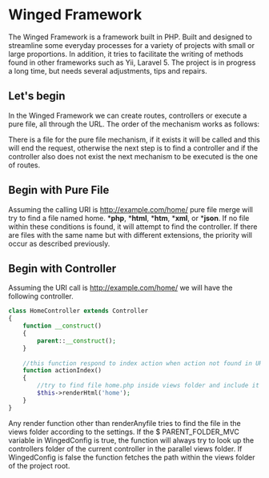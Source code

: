 # Winged Framework
The Winged Framework is a framework built in PHP. Built and designed to streamline some everyday processes for a variety of projects with small or large proportions. In addition, it tries to facilitate the writing of methods found in other frameworks such as Yii, Laravel 5. The project is in progress a long time, but needs several adjustments, tips and repairs.

## Let's begin

In the Winged Framework we can create routes, controllers or execute a pure file, all through the URL. The order of the mechanism works as follows:

There is a file for the pure file mechanism, if it exists it will be called and this will end the request, otherwise the next step is to find a controller and if the controller also does not exist the next mechanism to be executed is the one of routes.

## Begin with Pure File

Assuming the calling URI is http://example.com/home/ pure file merge will try to find a file named home. ***php**, ***html**, ***htm**, ***xml**, or ***json**. If no file within these conditions is found, it will attempt to find the controller. If there are files with the same name but with different extensions, the priority will occur as described previously.

## Begin with Controller

Assuming the URI call is http://example.com/home/ we will have the following controller.

```php
class HomeController extends Controller
{
    function __construct()
    {
        parent::__construct();
    }
    
    //this function respond to index action when action not found in URI
    function actionIndex()
    {
        //try to find file home.php inside views folder and include it
        $this->renderHtml('home');
    }
}
```

Any render function other than renderAnyfile tries to find the file in the views folder according to the settings. If the $ PARENT_FOLDER_MVC variable in WingedConfig is true, the function will always try to look up the controllers folder of the current controller in the parallel views folder. If WingedConfig is false the function fetches the path within the views folder of the project root.

